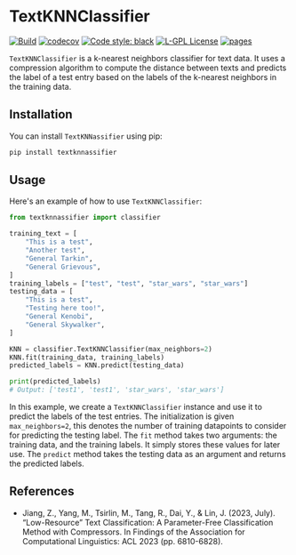 # TextKNNClassifier

[![Build](https://github.com/cmi-dair/text-knnassifier/actions/workflows/test.yaml/badge.svg?branch=main)](https://github.com/cmi-dair/text-knnassifier/actions/workflows/test.yaml?query=branch%3Amain)
[![codecov](https://codecov.io/gh/cmi-dair/text-knnassifier/branch/main/graph/badge.svg?token=22HWWFWPW5)](https://codecov.io/gh/cmi-dair/text-knnassifier)
[![Code style: black](https://img.shields.io/badge/code%20style-black-000000.svg)](https://github.com/psf/black)
[![L-GPL License](https://img.shields.io/badge/license-L--GPL-blue.svg)](LICENSE)
[![pages](https://img.shields.io/badge/api-docs-blue)](https://cmi-dair.github.io/template-python-repository)

`TextKNNClassifier` is a k-nearest neighbors classifier for text data. It uses a compression algorithm to compute the distance between texts and predicts the label of a test entry based on the labels of the k-nearest neighbors in the training data.

## Installation

You can install `TextKNNassifier` using pip:

```bash
pip install textknnassifier
```

## Usage

Here's an example of how to use `TextKNNClassifier`:

```python
from textknnassifier import classifier

training_text = [
    "This is a test",
    "Another test",
    "General Tarkin",
    "General Grievous",
]
training_labels = ["test", "test", "star_wars", "star_wars"]
testing_data = [
    "This is a test",
    "Testing here too!",
    "General Kenobi",
    "General Skywalker",
]

KNN = classifier.TextKNNClassifier(max_neighbors=2)
KNN.fit(training_data, training_labels)
predicted_labels = KNN.predict(testing_data)

print(predicted_labels)
# Output: ['test1', 'test1', 'star_wars', 'star_wars']
```

In this example, we create a `TextKNNClassifier` instance and use it to predict the labels of the test entries. The initialization is given `max_neighbors=2`, this denotes the number of training datapoints to consider for predicting the testing label. The `fit` method takes two arguments: the training data, and the training labels. It simply stores these values for later use. The `predict` method takes the testing data as an argument and returns the predicted labels.

## References

- Jiang, Z., Yang, M., Tsirlin, M., Tang, R., Dai, Y., & Lin, J. (2023, July). “Low-Resource” Text Classification: A Parameter-Free Classification Method with Compressors. In Findings of the Association for Computational Linguistics: ACL 2023 (pp. 6810-6828).
